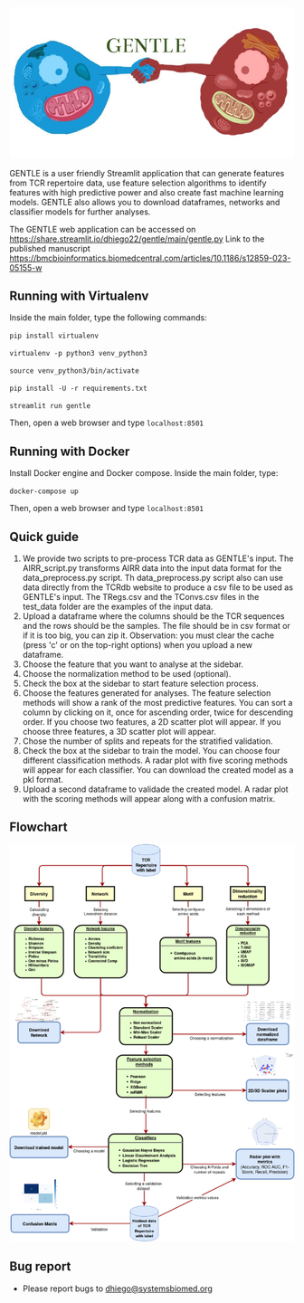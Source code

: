 ![alt text](gentle_icon.jpeg)

GENTLE is a user friendly Streamlit application that can generate features from TCR repertoire data, use feature selection algorithms to identify features with high predictive power and also create fast machine learning models. GENTLE also allows you to download dataframes, networks and classifier models for further analyses.

The GENTLE web application can be accessed on https://share.streamlit.io/dhiego22/gentle/main/gentle.py
Link to the published manuscript https://bmcbioinformatics.biomedcentral.com/articles/10.1186/s12859-023-05155-w

## Running with Virtualenv

Inside the main folder, type the following commands:
 
  `pip install virtualenv`
  
  `virtualenv -p python3 venv_python3`
  
  `source venv_python3/bin/activate`
  
  `pip install -U -r requirements.txt`
  
  `streamlit run gentle`
  
  Then, open a web browser and type `localhost:8501`
   
## Running with Docker

Install Docker engine and Docker compose. Inside the main folder, type:

  `docker-compose up`
  
Then, open a web browser and type `localhost:8501`

## Quick guide

1. We provide two scripts to pre-process TCR data as GENTLE's input. The AIRR_script.py transforms AIRR data into the input data format for the data_preprocess.py script. Th data_preprocess.py script also can use data directly from the TCRdb website to produce a csv file to be used as GENTLE's input. The TRegs.csv and the TConvs.csv files in the test_data folder are the examples of the input data.
2. Upload a dataframe where the columns should be the TCR sequences and the rows should be the samples. The file should be in csv format or if it is too big, you can zip it. Observation: you must clear the cache (press 'c' or on the top-right options) when you upload a new dataframe.
3. Choose the feature that you want to analyse at the sidebar. 
4. Choose the normalization method to be used (optional).
5. Check the box at the sidebar to start feature selection process.
6. Choose the features generated for analyses. The feature selection methods will show a rank of the most predictive features. You can sort a column by clicking on it, once for ascending order, twice for descending order. If you choose two features, a 2D scatter plot will appear. If you choose three features, a 3D scatter plot will appear. 
7. Chose the number of splits and repeats for the stratified validation.
8. Check the box at the sidebar to train the model. You can choose four different classification methods. A radar plot with five scoring methods will appear for each classifier. You can download the created model as a pkl format.
9. Upload a second dataframe to validade the created model. A radar plot with the scoring methods will appear along with a confusion matrix. 

## Flowchart
![alt text](figs/flowchart.png)
  
## Bug report

- Please report bugs to dhiego@systemsbiomed.org








